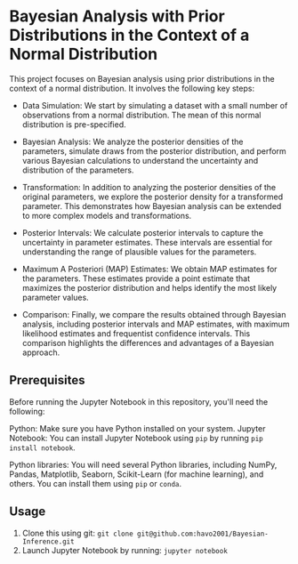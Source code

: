 # Bayesian Analysis with Prior Distributions in the Context of a Normal Distribution
This project focuses on Bayesian analysis using prior distributions in the context of a normal distribution. It involves the following key steps:
* Data Simulation: We start by simulating a dataset with a small number of observations from a normal distribution. The mean of this normal distribution is pre-specified.

* Bayesian Analysis: We analyze the posterior densities of the parameters, simulate draws from the posterior distribution, and perform various Bayesian calculations to understand the uncertainty and distribution of the parameters.

* Transformation: In addition to analyzing the posterior densities of the original parameters, we explore the posterior density for a transformed parameter. This demonstrates how Bayesian analysis can be extended to more complex models and transformations.

* Posterior Intervals: We calculate posterior intervals to capture the uncertainty in parameter estimates. These intervals are essential for understanding the range of plausible values for the parameters.

* Maximum A Posteriori (MAP) Estimates: We obtain MAP estimates for the parameters. These estimates provide a point estimate that maximizes the posterior distribution and helps identify the most likely parameter values.

* Comparison: Finally, we compare the results obtained through Bayesian analysis, including posterior intervals and MAP estimates, with maximum likelihood estimates and frequentist confidence intervals. This comparison highlights the differences and advantages of a Bayesian approach.
## Prerequisites
Before running the Jupyter Notebook in this repository, you'll need the following:

Python: Make sure you have Python installed on your system.
Jupyter Notebook: You can install Jupyter Notebook using `pip` by running `pip install notebook`.

Python libraries: You will need several Python libraries, including NumPy, Pandas, Matplotlib, Seaborn, Scikit-Learn (for machine learning), and others. You can install them using `pip` or `conda`. 
## Usage
1. Clone this using git:
`git clone git@github.com:havo2001/Bayesian-Inference.git`
2. Launch Jupyter Notebook by running:
`jupyter notebook`
